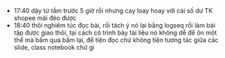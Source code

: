 - 17:40 dậy từ tầm trước 5 giờ rồi nhưng cay loay hoay với cái số dư TK shopee mãi đéo được
- 18:40 thôi nghiêm túc đọc bài, rồi tách ý nó lại bằng logseq rồi làm bài tập được giao thôi, tại cách cô trình bày tài liệu nó không dễ để ôn một thể mà bấm qua bấm lại, để tiện đọc chứ không tiện tương tác giữa các slide, class notebook chứ gì